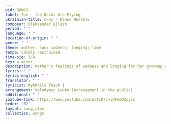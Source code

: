 ```yaml
---
pid: SONG3
label: Son - the Ducks Are Flying
ukrainian-title: Сину - Качки Летяать
composer: Oleksander Bilash
period: " "
language: " "
location-of-origin: " "
genre: " "
theme: mother; son; sadness; longing; time
tempo: Calmly restrained
time-sig: 3/4
key: a minor
description: Mother's feelings of sadness and longing for her grownup son
lyrics: " "
lyrics-english: " "
translator: " "
lyricist: Mykhailo Tkach |
arrangement: Volodymyr Lobko (Arrangement in the public)
additional: " "
youtube-link: https://www.youtube.com/watch?v=iUFmmO2yysc
order: '02'
layout: song_item
collection: songs
---
```

